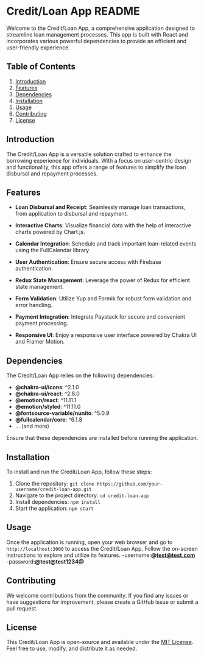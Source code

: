 # Credit/Loan App README

Welcome to the Credit/Loan App, a comprehensive application designed to streamline loan management processes. This app is built with React and incorporates various powerful dependencies to provide an efficient and user-friendly experience.

## Table of Contents

1. [Introduction](#introduction)
2. [Features](#features)
3. [Dependencies](#dependencies)
4. [Installation](#installation)
5. [Usage](#usage)
6. [Contributing](#contributing)
7. [License](#license)

## Introduction

The Credit/Loan App is a versatile solution crafted to enhance the borrowing experience for individuals. With a focus on user-centric design and functionality, this app offers a range of features to simplify the loan disbursal and repayment processes.

## Features

- **Loan Disbursal and Receipt**: Seamlessly manage loan transactions, from application to disbursal and repayment.

- **Interactive Charts**: Visualize financial data with the help of interactive charts powered by Chart.js.

- **Calendar Integration**: Schedule and track important loan-related events using the FullCalendar library.

- **User Authentication**: Ensure secure access with Firebase authentication.

- **Redux State Management**: Leverage the power of Redux for efficient state management.

- **Form Validation**: Utilize Yup and Formik for robust form validation and error handling.

- **Payment Integration**: Integrate Paystack for secure and convenient payment processing.

- **Responsive UI**: Enjoy a responsive user interface powered by Chakra UI and Framer Motion.

## Dependencies

The Credit/Loan App relies on the following dependencies:

- **@chakra-ui/icons**: ^2.1.0
- **@chakra-ui/react**: ^2.8.0
- **@emotion/react**: ^11.11.1
- **@emotion/styled**: ^11.11.0
- **@fontsource-variable/nunito**: ^5.0.9
- **@fullcalendar/core**: ^6.1.8
- ... (and more)

Ensure that these dependencies are installed before running the application.

## Installation

To install and run the Credit/Loan App, follow these steps:

1. Clone the repository: `git clone https://github.com/your-username/credit-loan-app.git`
2. Navigate to the project directory: `cd credit-loan-app`
3. Install dependencies: `npm install`
4. Start the application: `npm start`

## Usage

Once the application is running, open your web browser and go to `http://localhost:3000` to access the Credit/Loan App. Follow the on-screen instructions to explore and utilize its features.
-username:**@test@test.com**
-password:**@test@test1234@**

## Contributing

We welcome contributions from the community. If you find any issues or have suggestions for improvement, please create a GitHub issue or submit a pull request.

## License

This Credit/Loan App is open-source and available under the [MIT License](LICENSE). Feel free to use, modify, and distribute it as needed.

